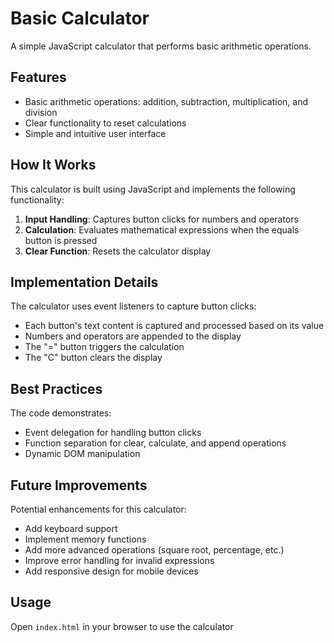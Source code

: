 # Basic Calculator

A simple JavaScript calculator that performs basic arithmetic operations.

## Features

- Basic arithmetic operations: addition, subtraction, multiplication, and division
- Clear functionality to reset calculations
- Simple and intuitive user interface

## How It Works

This calculator is built using  JavaScript and implements the following functionality:

1. **Input Handling**: Captures button clicks for numbers and operators
2. **Calculation**: Evaluates mathematical expressions when the equals button is pressed
3. **Clear Function**: Resets the calculator display

## Implementation Details

The calculator uses event listeners to capture button clicks:

- Each button's text content is captured and processed based on its value
- Numbers and operators are appended to the display
- The "=" button triggers the calculation
- The "C" button clears the display

## Best Practices

The code demonstrates:
- Event delegation for handling button clicks
- Function separation for clear, calculate, and append operations
- Dynamic DOM manipulation

## Future Improvements

Potential enhancements for this calculator:
- Add keyboard support
- Implement memory functions
- Add more advanced operations (square root, percentage, etc.)
- Improve error handling for invalid expressions
- Add responsive design for mobile devices

## Usage

Open `index.html` in your browser to use the calculator